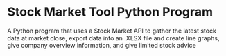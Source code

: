 # Stock Market Tool Python Program
A Python program that uses a Stock Market API to gather the latest stock data at market close, export data into an .XLSX file and create line graphs, give company overview information, and give limited stock advice 
